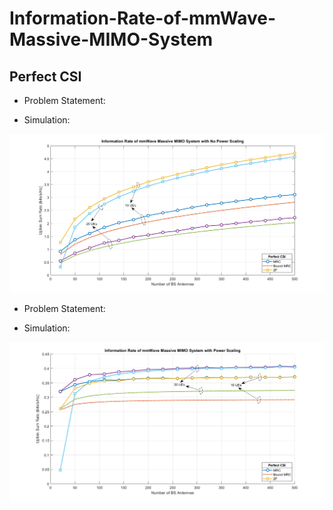 # Information-Rate-of-mmWave-Massive-MIMO-System
## Perfect CSI 

- Problem Statement:

- Simulation:


![Info_Rate_Perfect_CSI_No_Power_scaling_ues](Info_Rate_Perfect_CSI_No_Power_scaling_ues.png)


- Problem Statement:

- Simulation:


![Info_Rate_Perfect_CSI_Power_scaling_ues](Info_Rate_Perfect_CSI_Power_scaling_ues.png)
